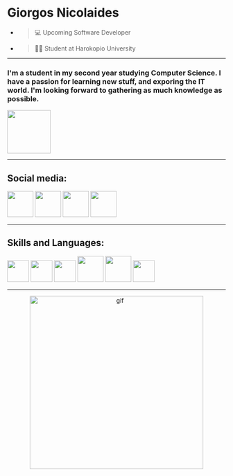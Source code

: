 # Giorgos Nicolaides

 -    >💻 Upcoming Software Developer 
 -    >👨‍🎓 Student at Harokopio University
---
### I'm a student in my second year studying Computer Science. I have a passion for learning new stuff, and exporing the IT world. I'm looking forward to gathering as much knowledge as possible.
<p allgn="left">
<img width=100pxl src="https://encrypted-tbn0.gstatic.com/images?q=tbn:ANd9GcRfIDGdplNCyiqGh9nqCuySl-E-BcZFA2-PKQ&usqp=CAU">

---
## Social media:
<p allign="left">
<a href="https://www.linkedin.com/in/giorgos-nicolaides-89a561231/">
<img width=60pxl src=https://upload.wikimedia.org/wikipedia/commons/thumb/c/ca/LinkedIn_logo_initials.png/640px-LinkedIn_logo_initials.png></a>
<a href="https://www.instagram.com/giorgos.nicolaides/">
<img width=60pxl src="https://png.pngtree.com/png-clipart/20180626/ourmid/pngtree-instagram-icon-instagram-logo-png-image_3584852.png"></a>
<a href="https://www.facebook.com/giorgos.nicolaides.927/">
<img width=60pxl src="https://www.edigitalagency.com.au/wp-content/uploads/Facebook-logo-blue-circle-large-transparent-png.png"></a>
<a href="https://twitter.com/g_nicolaides02">
<img width=60pxl src="https://upload.wikimedia.org/wikipedia/commons/thumb/6/6f/Logo_of_Twitter.svg/512px-Logo_of_Twitter.svg.png?20220821125553"></a>

---


## Skills and Languages:

<p allign="left">
<img width=50pxl src="https://upload.wikimedia.org/wikipedia/commons/1/19/C_Logo.png">
<img width=50pxl src="https://upload.wikimedia.org/wikipedia/commons/thumb/1/18/ISO_C%2B%2B_Logo.svg/1822px-ISO_C%2B%2B_Logo.svg.png">
<img width=50pxl src="https://brandslogos.com/wp-content/uploads/images/large/java-logo-1.png">
<img width=60pxl src="https://upload.wikimedia.org/wikipedia/commons/thumb/6/61/HTML5_logo_and_wordmark.svg/512px-HTML5_logo_and_wordmark.svg.png">
<img width=60pxl src="<img width=60pxl src="https://upload.wikimedia.org/wikipedia/commons/thumb/6/61/HTML5_logo_and_wordmark.svg/512px-HTML5_logo_and_wordmark.svg.png">

<img width=50pxl src="https://cdn.freebiesupply.com/logos/large/2x/mips-logo-png-transparent.png">
</p>

----



<p ><center><img allign="center" alt="gif" width=400pxl src="https://media1.giphy.com/media/qgQUggAC3Pfv687qPC/200.webp?cid=ecf05e47ehtw56c2trzu2rfw8dtw2bmd25q06zj4lqx4os9g&rid=200.webp&ct=g"></center></p>
